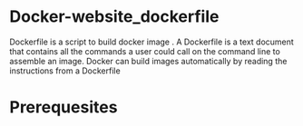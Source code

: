 # Docker-website_dockerfile
Dockerfile is a script to build docker image . A Dockerfile is a text document that contains all the commands a user could call on the command line to assemble an image. Docker can build images automatically by reading the instructions from a Dockerfile

# Prerequesites
